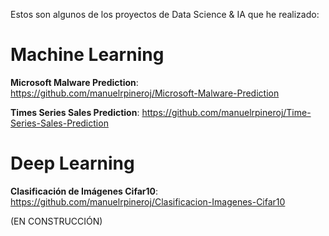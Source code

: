 Estos son algunos de los proyectos de Data Science & IA que he realizado:
# Machine Learning
**Microsoft Malware Prediction**: https://github.com/manuelrpineroj/Microsoft-Malware-Prediction

**Times Series Sales Prediction**: https://github.com/manuelrpineroj/Time-Series-Sales-Prediction

# Deep Learning
**Clasificación de Imágenes Cifar10**: https://github.com/manuelrpineroj/Clasificacion-Imagenes-Cifar10


(EN CONSTRUCCIÓN)

